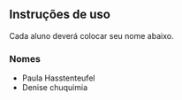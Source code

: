 ## Instruções de uso

Cada aluno deverá colocar seu nome abaixo.

### Nomes

- Paula Hasstenteufel
- Denise chuquimia
